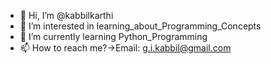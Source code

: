 - 👋 Hi, I’m @kabbilkarthi         
- 👀 I’m interested in learning_about_Programming_Concepts
- 🌱 I’m currently learning Python_Programming
- 📫 How to reach me?->Email: g.i.kabbil@gmail.com

<!---
kabbilkarthi/kabbilkarthi is a ✨ special ✨ repository because its `README.md` (this file) appears on your GitHub profile.
You can click the Preview link to take a look at your changes.
--->
